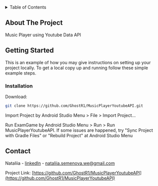 <a name="readme-top"></a>

<!-- TABLE OF CONTENTS -->
<details>
  <summary>Table of Contents</summary>
  <ol>
    <li>
      <a href="#about-the-project">About The Project</a>
    </li>
    <li>
      <a href="#getting-started">Getting Started</a>
      <ul>
        <li><a href="#installation">Installation</a></li>
      </ul>
    </li>
    <li><a href="#contact">Contact</a></li>
  </ol>
</details>



<!-- ABOUT THE PROJECT -->
## About The Project

Music Player using Youtube Data API




<!-- GETTING STARTED -->
## Getting Started

This is an example of how you may give instructions on setting up your project locally.
To get a local copy up and running follow these simple example steps.


### Installation

Download:
   ```sh
   git clone https://github.com/GhostR1/MusicPlayerYoutubeAPI.git
   ```
Import Project by Android Studio Menu > File > Import Project...

Run ExamGame by Android Studio Menu > Run > Run MusicPlayerYoutubeAPI.
If some issues are happened, try "Sync Project with Gradle Files" or "Rebuild Project" at Android Studio Menu


<!-- CONTACT -->
## Contact

Nataliia - [linkedIn](https://www.linkedin.com/in/nataliia-semenova-aa4964215/) - nataliia.semenova.we@gmail.com

Project Link: [https://github.com/GhostR1/MusicPlayerYoutubeAPI](https://github.com/GhostR1/MusicPlayerYoutubeAPI)



<!-- MARKDOWN LINKS & IMAGES -->
<!-- https://www.markdownguide.org/basic-syntax/#reference-style-links -->
[linkedin-url]: https://www.linkedin.com/in/nataliia-semenova-aa4964215/
